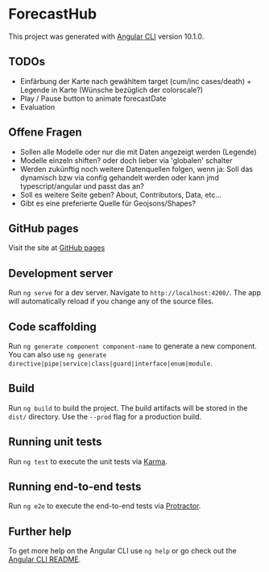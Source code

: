 # ForecastHub

This project was generated with [Angular CLI](https://github.com/angular/angular-cli) version 10.1.0.

## TODOs

- Einfärbung der Karte nach gewähltem target (cum/inc cases/death) + Legende in Karte (Wünsche bezüglich der colorscale?)
- Play / Pause button to animate forecastDate
- Evaluation

## Offene Fragen

- Sollen alle Modelle oder nur die mit Daten angezeigt werden (Legende)
- Modelle einzeln shiften? oder doch lieber via 'globalen' schalter
- Werden zukünftig noch weitere Datenquellen folgen, wenn ja: Soll das dynamisch bzw via config gehandelt werden oder kann jmd typescript/angular und passt das an?
- Soll es weitere Seite geben? About, Contributors, Data, etc...
- Gibt es eine preferierte Quelle für Geojsons/Shapes?

## GitHub pages

Visit the site at [GitHub pages](https://signalerki.github.io/covid-forecasts)

## Development server

Run `ng serve` for a dev server. Navigate to `http://localhost:4200/`. The app will automatically reload if you change any of the source files.

## Code scaffolding

Run `ng generate component component-name` to generate a new component. You can also use `ng generate directive|pipe|service|class|guard|interface|enum|module`.

## Build

Run `ng build` to build the project. The build artifacts will be stored in the `dist/` directory. Use the `--prod` flag for a production build.

## Running unit tests

Run `ng test` to execute the unit tests via [Karma](https://karma-runner.github.io).

## Running end-to-end tests

Run `ng e2e` to execute the end-to-end tests via [Protractor](http://www.protractortest.org/).

## Further help

To get more help on the Angular CLI use `ng help` or go check out the [Angular CLI README](https://github.com/angular/angular-cli/blob/master/README.md).

